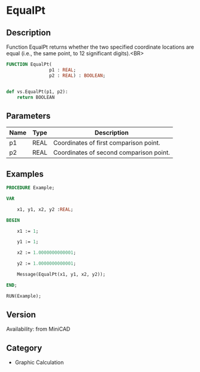 # EqualPt

## Description
Function EqualPt returns whether the two specified coordinate locations are equal (i.e., the same point, to 12 significant digits).&lt;BR&gt;


```pascal
FUNCTION EqualPt(
				p1 : REAL;
				p2 : REAL) : BOOLEAN;
```

```python

def vs.EqualPt(p1, p2):
    return BOOLEAN
```

## Parameters
|Name|Type|Description|
|---|---|---|
|p1|REAL|Coordinates of first comparison point.|
|p2|REAL|Coordinates of second comparison point.|

## Examples
```pascal
PROCEDURE Example;

VAR

	x1, y1, x2, y2 :REAL;

BEGIN

	x1 := 1;

	y1 := 1;

	x2 := 1.0000000000001;

	y2 := 1.0000000000001;

	Message(EqualPt(x1, y1, x2, y2));

END;

RUN(Example);
```

## Version
Availability: from MiniCAD
## Category
* Graphic Calculation

